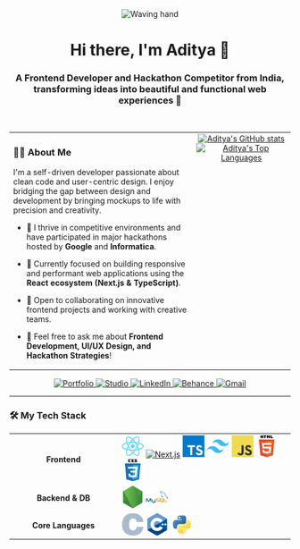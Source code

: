 <div align="center">
  <img src="https://media.giphy.com/media/hvRJCLFzcasrR4ia7z/giphy.gif" width="50" alt="Waving hand" />
  <h1>Hi there, I'm Aditya 👋</h1>
</div>

<h3 align="center">
  A Frontend Developer and Hackathon Competitor from India, transforming ideas into beautiful and functional web experiences 🚀
</h3>

<br />

<table>
  <tr>
    <td valign="top" width="65%">

### 👨‍💻 About Me

I'm a self-driven developer passionate about clean code and user-centric design. I enjoy bridging the gap between design and development by bringing mockups to life with precision and creativity.

- 🚀 I thrive in competitive environments and have participated in major hackathons hosted by **Google** and **Informatica**.
- 🔭 Currently focused on building responsive and performant web applications using the **React ecosystem (Next.js & TypeScript)**.
- 🤝 Open to collaborating on innovative frontend projects and working with creative teams.
- 💬 Feel free to ask me about **Frontend Development, UI/UX Design, and Hackathon Strategies**!

    </td>
    <td valign="top" width="35%">
      <div align="center">
        <a href="https://github.com/adi0900" aria-label="GitHub Stats">
          <img src="https://github-readme-stats.vercel.app/api?username=adi0900&show_icons=true&theme=tokyonight&hide_border=true&count_private=true&height=180px" alt="Aditya's GitHub stats" />
        </a>
        <a href="https://github.com/adi0900" aria-label="Top Languages">
          <img src="https://github-readme-stats.vercel.app/api/top-langs?username=adi0900&layout=compact&theme=tokyonight&hide_border=true&langs_count=8&height=180px" alt="Aditya's Top Languages" />
        </a>
      </div>
    </td>
  </tr>
</table>

<div align="center" style="margin-top:15px;">
  <a href="https://www.itsadi.me/" target="_blank" rel="noopener noreferrer">
    <img src="https://img.shields.io/badge/🌐_Portfolio-2ea44f?style=for-the-badge" alt="Portfolio" />
  </a>
  <a href="https://www.visualab.studio/" target="_blank" rel="noopener noreferrer">
    <img src="https://img.shields.io/badge/🎨_Studio-8e44ad?style=for-the-badge" alt="Studio" />
  </a>
  <a href="https://www.linkedin.com/in/adityak777/" target="_blank" rel="noopener noreferrer">
    <img src="https://img.shields.io/badge/LinkedIn-0077B5?style=for-the-badge&logo=linkedin&logoColor=white" alt="LinkedIn" />
  </a>
  <a href="https://www.behance.net/adityask386" target="_blank" rel="noopener noreferrer">
    <img src="https://img.shields.io/badge/Behance-053eff?style=for-the-badge&logo=behance&logoColor=white" alt="Behance" />
  </a>
  <a href="mailto:adi1423tya@gmail.com">
    <img src="https://img.shields.io/badge/Gmail-D14836?style=for-the-badge&logo=gmail&logoColor=white" alt="Gmail" />
  </a>
</div>

---

### 🛠️ My Tech Stack

<table align="center" cellspacing="10" cellpadding="10">
  <tr>
    <td align="center" width="180"><strong>Frontend</strong></td>
    <td>
      <a href="https://reactjs.org/" target="_blank" rel="noopener noreferrer"><img src="https://raw.githubusercontent.com/devicons/devicon/master/icons/react/react-original.svg" width="40" alt="React" /></a>
      <a href="https://nextjs.org/" target="_blank" rel="noopener noreferrer"><img src="https://cdn.jsdelivr.net/gh/devicons/devicon/icons/nextjs/nextjs-original-wordmark.svg" width="40" alt="Next.js" /></a>
      <a href="https://www.typescriptlang.org/" target="_blank" rel="noopener noreferrer"><img src="https://raw.githubusercontent.com/devicons/devicon/master/icons/typescript/typescript-original.svg" width="40" alt="TypeScript" /></a>
      <a href="https://tailwindcss.com/" target="_blank" rel="noopener noreferrer"><img src="https://raw.githubusercontent.com/devicons/devicon/master/icons/tailwindcss/tailwindcss-original.svg" width="40" alt="TailwindCSS" /></a>
      <a href="https://developer.mozilla.org/en-US/docs/Web/JavaScript" target="_blank" rel="noopener noreferrer"><img src="https://raw.githubusercontent.com/devicons/devicon/master/icons/javascript/javascript-original.svg" width="40" alt="JavaScript" /></a>
      <a href="https://www.w3.org/html/" target="_blank" rel="noopener noreferrer"><img src="https://raw.githubusercontent.com/devicons/devicon/master/icons/html5/html5-original-wordmark.svg" width="40" alt="HTML5" /></a>
      <a href="https://www.w3schools.com/css/" target="_blank" rel="noopener noreferrer"><img src="https://raw.githubusercontent.com/devicons/devicon/master/icons/css3/css3-original-wordmark.svg" width="40" alt="CSS3" /></a>
    </td>
  </tr>
  <tr>
    <td align="center"><strong>Backend & DB</strong></td>
    <td>
      <a href="https://nodejs.org" target="_blank" rel="noopener noreferrer"><img src="https://raw.githubusercontent.com/devicons/devicon/master/icons/nodejs/nodejs-original.svg" width="40" alt="Node.js" /></a>
      <a href="https://www.mysql.com/" target="_blank" rel="noopener noreferrer"><img src="https://raw.githubusercontent.com/devicons/devicon/master/icons/mysql/mysql-original-wordmark.svg" width="40" alt="MySQL" /></a>
    </td>
  </tr>
  <tr>
    <td align="center"><strong>Core Languages</strong></td>
    <td>
      <img src="https://raw.githubusercontent.com/devicons/devicon/master/icons/c/c-original.svg" width="40" alt="C" />
      <img src="https://raw.githubusercontent.com/devicons/devicon/master/icons/cplusplus/cplusplus-original.svg" width="40" alt="C++" />
      <a href="https://www.python.org" target="_blank" rel="noopener noreferrer"><img src="https://raw.githubusercontent.com/devicons/devicon/master/icons/python/python-original.svg" width="40" alt="Python" /></a>
      <a href="https://www.java.com" target="_blank" rel="noopener noreferrer"><img src="https://raw.githubusercontent.com

